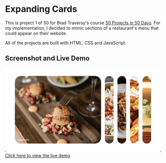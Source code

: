 # Expanding Cards

This is project 1 of 50 for Brad Traversy's course [50 Projects in 50 Days](https://50projects50days.com/). For my implementation, I decided to mimic sections of a restaurant's menu that could appear on their website.

All of the projects are built with HTML, CSS and JavaScript.

## Screenshot and Live Demo

![screenshot](./Screenshot.png)
[Click here to view the live demo](https://sianidan.github.io/Expanding-Cards/)